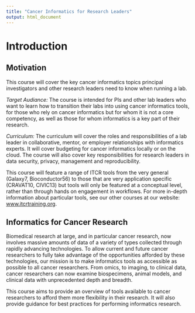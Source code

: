 ```yaml
---
title: "Cancer Informatics for Research Leaders"
output: html_document
---
```


# Introduction 

## Motivation
This course will cover the key cancer informatics topics principal investigators and other research leaders need to know when running a lab. 

_Target Audiance:_ 
The course is intended for PIs and other lab leaders who want to learn how to transition their labs into using cancer informatics tools, for those who rely on cancer informatics but for whom it is not a core competency, as well as those for whom informatics is a key part of their research. 

_Curriculum:_
The curriculum will cover the roles and responsibilities of a lab leader in collaborative, mentor, or employer relationships with informatics experts. It will cover budgeting for cancer informatics locally or on the cloud. The course will also cover key responsibilities for research leaders in data security, privacy, management and reproducibility.  

This course will feature a range of ITCR tools from the very general (Galaxy7, Bioconductor56) to those that are very application specific (CRAVAT10, CIVIC13) but tools will only be featured at a conceptual level, rather than through hands on engagement in workflows. For more in-depth information about particular tools, see our other courses at our website: www.itcrtraining.org. 

## Informatics for Cancer Research

Biomedical research at large, and in particular cancer research, now involves massive amounts of data of a variety of types collected through rapidly advancing technologies. To allow current and future cancer researchers to fully take advantage of the opportunities afforded by these technologies, our mission is to make informatics tools as accessible as possible to all cancer researchers.  From omics, to imaging, to clinical data, cancer researchers can now examine biospecimens, animal models, and clinical data with unprecedented depth and breadth.

This course aims to provide an overview of tools available to cancer researchers to afford them more flexibility in their research. It will also provide guidance for best practices for performing informatics research.




